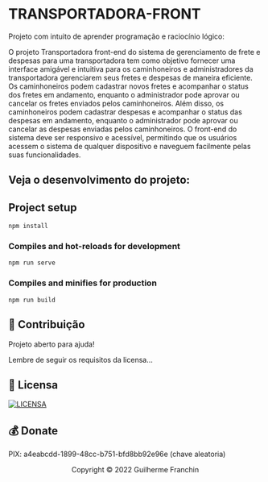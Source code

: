 # TRANSPORTADORA-FRONT

Projeto com intuito de aprender programação e raciocínio lógico:

O projeto Transportadora front-end do sistema de gerenciamento de frete e despesas para uma transportadora tem como objetivo fornecer uma interface amigável e intuitiva para os caminhoneiros e administradores da transportadora gerenciarem seus fretes e despesas de maneira eficiente. Os caminhoneiros podem cadastrar novos fretes e acompanhar o status dos fretes em andamento, enquanto o administrador pode aprovar ou cancelar os fretes enviados pelos caminhoneiros. Além disso, os caminhoneiros podem cadastrar despesas e acompanhar o status das despesas em andamento, enquanto o administrador pode aprovar ou cancelar as despesas enviadas pelos caminhoneiros. O front-end do sistema deve ser responsivo e acessível, permitindo que os usuários acessem o sistema de qualquer dispositivo e naveguem facilmente pelas suas funcionalidades.

## Veja o desenvolvimento do projeto:
## Project setup
```
npm install
```

### Compiles and hot-reloads for development
```
npm run serve
```

### Compiles and minifies for production
```
npm run build
```
## 🤝 Contribuição

Projeto aberto para ajuda!

Lembre de seguir os requisitos da licensa...

## 🔖 Licensa
[![LICENSA](https://img.shields.io/badge/Custom_GPL_3.0-E58080?style=for-the-badge&logo=bookstack&logoColor=white)](/LICENSE)

## 💰 Donate
PIX: a4eabcdd-1899-48cc-b751-bfd8bb92e96e (chave aleatoria)

<p align="center">Copyright © 2022 Guilherme Franchin</p>
